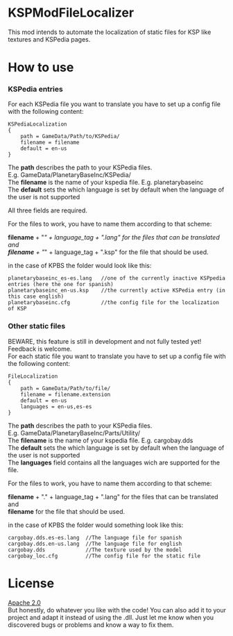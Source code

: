 # KSPModFileLocalizer
This mod intends to automate the localization of static files for KSP like textures and KSPedia pages.

# How to use


### KSPedia entries
For each KSPedia file you want to translate you have to set up a config file with the following content:

    KSPediaLocalization
    {
        path = GameData/Path/to/KSPedia/
        filename = filename
        default = en-us
    }
The <b>path</b> describes the path to your KSPedia files. E.g. GameData/PlanetaryBaseInc/KSPedia/   
The <b>filename</b> is the name of your kspedia file. E.g. planetarybaseinc  
The <b>default</b> sets the which language is set by default when the language of the user is not supported  

All three fields are required.

For the files to work, you have to name them according to that scheme:

<b>filename</b> + "_" + language_tag + ".lang" for the files that can be translated and  
<b>filename</b> + "_" + language_tag + ".ksp" for the file that should be used.  

in the case of KPBS the folder would look like this:

    planetarybaseinc_es-es.lang   //one of the currently inactive KSPpedia entries (here the one for spanish)
    planetarybaseinc_en-us.ksp    //the currently active KSPedia entry (in this case english)
    planetarybaseinc.cfg          //the config file for the localization of KSP


### Other static files
BEWARE, this feature is still in development and not fully tested yet! Feedback is welcome.  
For each static file you want to translate you have to set up a config file with the following content:

    FileLocalization
    {
        path = GameData/Path/to/file/
        filename = filename.extension
        default = en-us
        languages = en-us,es-es
    }
The <b>path</b> describes the path to your KSPedia files. E.g. GameData/PlanetaryBaseInc/Parts/Utility/  
The <b>filename</b> is the name of your kspedia file. E.g. cargobay.dds  
The <b>default</b> sets the which language is set by default when the language of the user is not supported  
The <b>languages</b> field contains all the languages wich are supported for the file.  

For the files to work, you have to name them according to that scheme:
 

<b>filename</b> + "." + language_tag + ".lang" for the files that can be translated and  
<b>filename</b> for the file that should be used.  

in the case of KPBS the folder would something look like this:  
    
    cargobay.dds.es-es.lang  //The language file for spanish
    cargobay.dds.en-us.lang  //The language file for english
    cargobay.dds             //The texture used by the model
    cargobay_loc.cfg         //The config file for the static file


# License

[Apache 2.0](http://www.apache.org/licenses/LICENSE-2.0.html)  
But honestly, do whatever you like with the code! You can also add it to your project and adapt it instead of using the .dll. Just let me know when you discovered bugs or problems and know a way to fix them.
